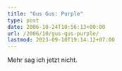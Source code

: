 ```yaml
---
title: "Gus Gus: Purple"
type: post
date: 2006-10-24T10:56:13+00:00
url: /2006/10/gus-gus-purple/
lastmod: 2023-09-10T19:14:12+07:00
---
```

Mehr sag ich jetzt nicht.

